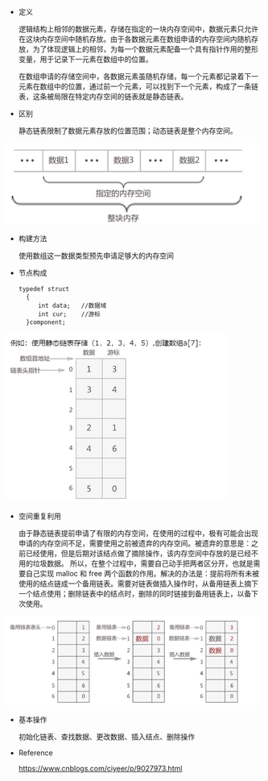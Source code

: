 * 定义

    逻辑结构上相邻的数据元素，存储在指定的一块内存空间中，数据元素只允许在这块内存空间中随机存放。由于各数据元素在数组申请的内存空间内随机存放，为了体现逻辑上的相邻，为每一个数据元素配备一个具有指针作用的整形变量，用于记录下一元素在数组中的位置。

    在数组申请的存储空间中，各数据元素虽随机存储，每一个元素都记录着下一元素在数组中的位置，通过前一个元素，可以找到下一个元素，构成了一条链表，这条被局限在特定内存空间的链表就是静态链表。

- 区别

    静态链表限制了数据元素存放的位置范围；动态链表是整个内存空间。

![List](../Image/ListDifference.png)
- 构建方法

    使用数组这一数据类型预先申请足够大的内存空间

- 节点构成

    ```
    typedef struct 
      {
    　　  int data;	//数据域
    　　  int cur;	//游标
      }component;
    ```

![List](../Image/StaticListTestCase.png)

- 空间重复利用

  由于静态链表提前申请了有限的内存空间，在使用的过程中，极有可能会出现申请的内存空间不足，需要使用之前被遗弃的内存空间。被遗弃的意思是：之前已经使用，但是后期对该结点做了摘除操作，该内存空间中存放的是已经不用的垃圾数据。
  所以，在整个过程中，需要自己动手把两者区分开，也就是需要自己实现 malloc 和 free 两个函数的作用。解决的办法是：提前将所有未被使用的结点链成一个备用链表。需要对链表做插入操作时，从备用链表上摘下一个结点使用；删除链表中的结点时，删除的同时链接到备用链表上，以备下次使用。

![List](../Image/StaticListStandbyList.png)

- 基本操作

    初始化链表、查找数据、更改数据、插入结点、删除操作

* Reference

    https://www.cnblogs.com/ciyeer/p/9027973.html